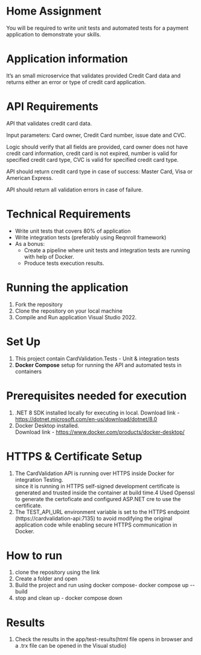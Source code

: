 # Home Assignment

You will be required to write unit tests and automated tests for a payment application to demonstrate your skills. 

# Application information 

It’s an small microservice that validates provided Credit Card data and returns either an error or type of credit card application. 

# API Requirements 

API that validates credit card data. 

Input parameters: Card owner, Credit Card number, issue date and CVC. 

Logic should verify that all fields are provided, card owner does not have credit card information, credit card is not expired, number is valid for specified credit card type, CVC is valid for specified credit card type. 

API should return credit card type in case of success: Master Card, Visa or American Express. 

API should return all validation errors in case of failure. 


# Technical Requirements 

 - Write unit tests that covers 80% of application 
 - Write integration tests (preferably using Reqnroll framework) 
 - As a bonus: 
    - Create a pipeline where unit tests and integration tests are running with help of Docker. 
    - Produce tests execution results. 

# Running the  application 

1. Fork the repository
2. Clone the repository on your local machine 
3. Compile and Run application Visual Studio 2022.

# Set Up

1. This project contain CardValidation.Tests - Unit & integration tests
2. **Docker Compose** setup for running the API and automated tests in containers

# Prerequisites needed for execution

1. .NET 8 SDK installed locally for executing in local.
    Download link - https://dotnet.microsoft.com/en-us/download/dotnet/8.0
2. Docker Desktop installed.  
   Download link - https://www.docker.com/products/docker-desktop/

# HTTPS & Certificate Setup
1. The CardValidation API is running over HTTPS inside Docker for integration Testing.\
   since it is running in HTTPS self-signed development certificate is generated and trusted inside the container at build time.4
   Used Openssl to generate the certoficate and configured ASP.NET cre to use the certificate.
2. The TEST_API_URL environment variable is set to the HTTPS endpoint (https://cardvalidation-api:7135) to avoid modifying the original application code while         enabling secure HTTPS communication in Docker.

# How to run
1. clone the repository using the link
2. Create a folder and open
3. Build the project and run using docker compose- docker compose up --build
4. stop and clean up - docker compose down

# Results
1. Check the results in the app/test-results(html file opens in browser and a .trx file can be opened in the Visual studio)
